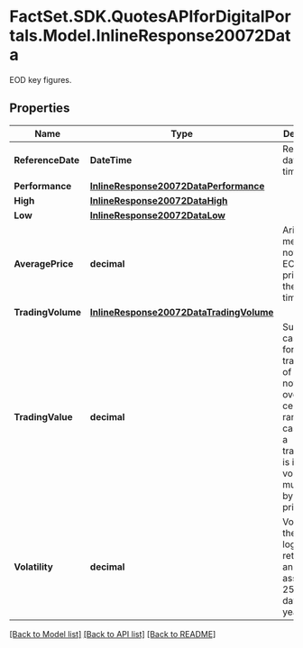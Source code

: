 # FactSet.SDK.QuotesAPIforDigitalPortals.Model.InlineResponse20072Data
EOD key figures.

## Properties

Name | Type | Description | Notes
------------ | ------------- | ------------- | -------------
**ReferenceDate** | **DateTime** | Reference date of the time range. | [optional] 
**Performance** | [**InlineResponse20072DataPerformance**](InlineResponse20072DataPerformance.md) |  | [optional] 
**High** | [**InlineResponse20072DataHigh**](InlineResponse20072DataHigh.md) |  | [optional] 
**Low** | [**InlineResponse20072DataLow**](InlineResponse20072DataLow.md) |  | [optional] 
**AveragePrice** | **decimal** | Arithmetic mean of the notation&#39;s EOD closing prices for the given time range. | [optional] 
**TradingVolume** | [**InlineResponse20072DataTradingVolume**](InlineResponse20072DataTradingVolume.md) |  | [optional] 
**TradingValue** | **decimal** | Sum of the cash flow for all transactions of one notation over a certain time range. The cash flow of a transaction is its volume multiplied by its trade price. | [optional] 
**Volatility** | **decimal** | Volatility of the daily logarithmic returns, annualized assuming 256 trading days per year. | [optional] 

[[Back to Model list]](../README.md#documentation-for-models) [[Back to API list]](../README.md#documentation-for-api-endpoints) [[Back to README]](../README.md)

